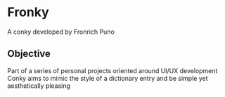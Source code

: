 # Fronky
A conky developed by Fronrich Puno
## Objective
Part of a series of personal projects oriented around UI/UX development
Conky aims to mimic the style of a dictionary entry and be simple yet
aesthetically pleasing

